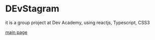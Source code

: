 # DEvStagram

it is a group project at Dev Academy, using reactjs, Typescript, CSS3

[main page](Devstagram.png)
